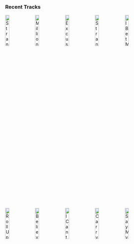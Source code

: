 ### Recent Tracks
[<img src='https://lastfm.freetls.fastly.net/i/u/300x300/c0bbc1cb95f1b30b07664d6d510b4d80.png' width='16%' height='16%' alt='Strangers'>](https://www.last.fm/music/sigrid/_/strangers)&nbsp;&nbsp;&nbsp;&nbsp;[<img src='https://lastfm.freetls.fastly.net/i/u/300x300/9777c88e67e3d1b647a72d71408a4ace.png' width='16%' height='16%' alt='Million Bucks'>](https://www.last.fm/music/smallpools/_/million%2bbucks)&nbsp;&nbsp;&nbsp;&nbsp;[<img src='https://lastfm.freetls.fastly.net/i/u/300x300/f2e1804772234419a59337ebdf1acd5e.png' width='16%' height='16%' alt='Excuses'>](https://www.last.fm/music/the%2bmorning%2bbenders/_/excuses)&nbsp;&nbsp;&nbsp;&nbsp;[<img src='https://lastfm.freetls.fastly.net/i/u/300x300/c0bbc1cb95f1b30b07664d6d510b4d80.png' width='16%' height='16%' alt='Strangers'>](https://www.last.fm/music/sigrid/_/strangers)&nbsp;&nbsp;&nbsp;&nbsp;[<img src='https://lastfm.freetls.fastly.net/i/u/300x300/74b0399872646052464309d621075339.png' width='16%' height='16%' alt='I Bet My Life'>](https://www.last.fm/music/imagine%2bdragons/_/i%2bbet%2bmy%2blife)&nbsp;&nbsp;&nbsp;&nbsp;<br>[<img src='https://lastfm.freetls.fastly.net/i/u/300x300/d549fa0fb0357366183e60e61b30db91.png' width='16%' height='16%' alt='Roll Up'>](https://www.last.fm/music/fitz%2band%2bthe%2btantrums/_/roll%2bup)&nbsp;&nbsp;&nbsp;&nbsp;[<img src='https://lastfm.freetls.fastly.net/i/u/300x300/8c77e9f509c4dd3bca8d3ac6b5344ce5.png' width='16%' height='16%' alt='Believer'>](https://www.last.fm/music/imagine%2bdragons/_/believer)&nbsp;&nbsp;&nbsp;&nbsp;[<img src='https://lastfm.freetls.fastly.net/i/u/300x300/85eb7b9296a0b82765ea2af50b8a689e.png' width='16%' height='16%' alt='I Cant Wait'>](https://www.last.fm/music/star%2b%2526%2bmicey/_/i%2bcan%2527t%2bwait)&nbsp;&nbsp;&nbsp;&nbsp;[<img src='https://lastfm.freetls.fastly.net/i/u/300x300/23c8bf46a0794deeb989fb2edd8b1e76.png' width='16%' height='16%' alt='Carry On'>](https://www.last.fm/music/fun./_/carry%2bon)&nbsp;&nbsp;&nbsp;&nbsp;[<img src='https://lastfm.freetls.fastly.net/i/u/300x300/8949584f7d0cf66c5f57ea31e39d19b2.png' width='16%' height='16%' alt='Say My Name'>](https://www.last.fm/music/prince%2bof%2beden/_/say%2bmy%2bname)&nbsp;&nbsp;&nbsp;&nbsp;<br>